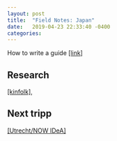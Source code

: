 ```yaml
---
layout: post
title:  "Field Notes: Japan"
date:   2019-04-23 22:33:40 -0400
categories:
---
```


How to write a guide [[link]](https://medium.com/maxistentialism-blog/notes-from-japan-ba6939856e7e)

## Research

[[kinfolk]](https://kinfolk.com/city-guides/tokyo/),




## Next tripp
[[Utrecht/NOW IDeA]](https://www.instagram.com/p/BzuZbMUBY9N/?igshid=qxrs1mqdy5d5)
